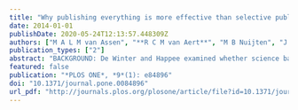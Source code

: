 ```yaml
---
title: "Why publishing everything is more effective than selective publishing of statistically significant results"
date: 2014-01-01
publishDate: 2020-05-24T12:13:57.448309Z
authors: ["M A L M van Assen", "**R C M van Aert**", "M B Nuijten", "J M Wicherts"]
publication_types: ["2"]
abstract: "BACKGROUND: De Winter and Happee examined whether science based on selective publishing of significant results may be effective in accurate estimation of population effects, and whether this is even more effective than a science in which all results are published (i.e., a science without publication bias). Based on their simulation study they concluded that \"selective publishing yields a more accurate meta-analytic estimation of the true effect than publishing everything, (and that) publishing nonreplicable results while placing null results in the file drawer can be beneficial for the scientific collective\" (p.4). METHODS AND FINDINGS: Using their scenario with a small to medium population effect size, we show that publishing everything is more effective for the scientific collective than selective publishing of significant results. Additionally, we examined a scenario with a null effect, which provides a more dramatic illustration of the superiority of publishing everything over selective publishing. CONCLUSION: Publishing everything is more effective than only reporting significant outcomes."
featured: false
publication: "*PLOS ONE*, *9*(1): e84896"
doi: "10.1371/journal.pone.0084896"
url_pdf: "http://journals.plos.org/plosone/article/file?id=10.1371/journal.pone.0084896&type=printable"
---
```


